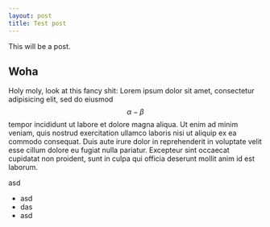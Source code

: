 ```yaml
---
layout: post
title: Test post
---
```


This will be a post.

## Woha


Holy moly, look at this fancy shit: Lorem ipsum dolor sit amet, consectetur adipisicing elit, sed do eiusmod $$\alpha - \beta$$
tempor incididunt ut labore et dolore magna aliqua. Ut enim ad minim veniam,
quis nostrud exercitation ullamco laboris nisi ut aliquip ex ea commodo
consequat. Duis aute irure dolor in reprehenderit in voluptate velit esse
cillum dolore eu fugiat nulla pariatur. Excepteur sint occaecat cupidatat non
proident, sunt in culpa qui officia deserunt mollit anim id est laborum.



asd

- asd
- das
- asd
